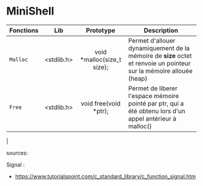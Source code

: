 # MiniShell

| Fonctions | Lib | Prototype | Description |
| --- | --- | :---:| --- |
| `Malloc` | <stdlib.h> | void *malloc(size_t size); | Permet d'allouer dynamiquement de la mémoire de **size** octet et renvoie un pointeur sur la mémoire allouée (heap) |
| `Free` | <stdlib.h> | void free(void *ptr);      | Permet de liberer l'espace mémoire pointé par ptr, qui a été obtenu lors d'un appel antérieur à malloc() |
|

sources:

Signal :

- https://www.tutorialspoint.com/c_standard_library/c_function_signal.htm
